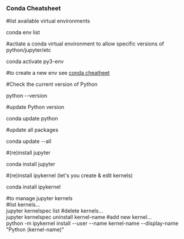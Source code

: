 
### Conda Cheatsheet  

#list available virtual environments   
  
conda env list

#actiate a conda virtual environment to allow specific versions of python/jupyter/etc   
  
conda activate py3-env

#to create a new env see [conda cheatheet](https://conda.io/docs/_downloads/conda-cheatsheet.pdf)
  

#Check the current version of Python   
  
python --version

#update Python version  
  
conda update python

#update all packages  
  
conda update --all

#(re)install jupyter    
  
conda install jupyter

#(re)install ipykernel (let's you create & edit kernels) 
  
conda install ipykernel

#to manage jupyter kernels  
#list kernels...   
jupyter kernelspec list
#delete kernels...   
jupyter kernelspec uninstall kernel-name
#add new kernel...   
python -m ipykernel install --user --name kernel-name --display-name "Python (kernel-name)"
